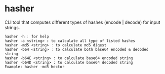 hasher
==========
CLI tool that computes different types of hashes (encode | decode) for input strings.

```
hasher -h : for help 
hasher -a <string> : to calculate all type of listed hashes 
hasher -md5 <string> : to calculate md5 digest 
hasher -b64 <string> : to calculate both base64 encoded & decoded string 
hasher -b64E <string> : to calculate base64 encoded string 
hasher -b64D <string> : to calculate base64 decoded string 
Example: hasher -md5 hector
```
